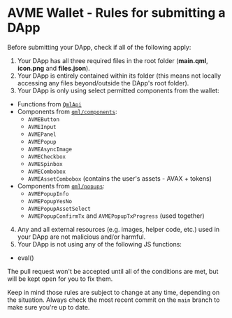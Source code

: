 # AVME Wallet - Rules for submitting a DApp

Before submitting your DApp, check if all of the following apply:

1. Your DApp has all three required files in the root folder (**main.qml**, **icon.png** and **files.json**).
2. Your DApp is entirely contained within its folder (this means not locally accessing any files beyond/outside the DApp's root folder).
3. Your DApp is only using select permitted components from the wallet:
  - Functions from [`QmlApi`](https://github.com/avme/avme-wallet/blob/main/src/qmlwrap/QmlApi.h)
  - Components from [`qml/components`](https://github.com/avme/avme-wallet/tree/main/src/qml/components):
    - `AVMEButton`
    - `AVMEInput`
    - `AVMEPanel`
    - `AVMEPopup`
    - `AVMEAsyncImage`
    - `AVMECheckbox`
    - `AVMESpinbox`
    - `AVMECombobox`
    - `AVMEAssetCombobox` (contains the user's assets - AVAX + tokens)
  - Components from [`qml/popups`](https://github.com/avme/avme-wallet/tree/main/src/qml/popups):
    - `AVMEPopupInfo`
    - `AVMEPopupYesNo`
    - `AVMEPopupAssetSelect`
    - `AVMEPopupConfirmTx` and `AVMEPopupTxProgress` (used together)
4. Any and all external resources (e.g. images, helper code, etc.) used in your DApp are not malicious and/or harmful.
5. Your DApp is not using any of the following JS functions:
  - eval()

The pull request won't be accepted until all of the conditions are met, but will be kept open for you to fix them.

Keep in mind those rules are subject to change at any time, depending on the situation. Always check the most recent commit on the `main` branch to make sure you're up to date.
